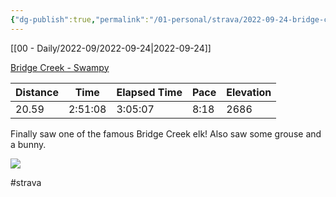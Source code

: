 ```yaml
---
{"dg-publish":true,"permalink":"/01-personal/strava/2022-09-24-bridge-creek-swampy/"}
---
```



[[00 - Daily/2022-09/2022-09-24\|2022-09-24]]

[Bridge Creek - Swampy](https://www.strava.com/activities/7861947075)

| Distance | Time    | Elapsed Time | Pace | Elevation |
| -------- | ------- | ------------ | ---- | --------- |
| 20.59    | 2:51:08 | 3:05:07      | 8:18 | 2686      |


Finally saw one of the famous Bridge Creek elk! Also saw some grouse and a bunny.
    
![](https://dgtzuqphqg23d.cloudfront.net/iwiqg7NRIDKUX8_MzXT7soTJ5U52s6gcAV_HiSDsy6s-768x576.jpg)

    

#strava
